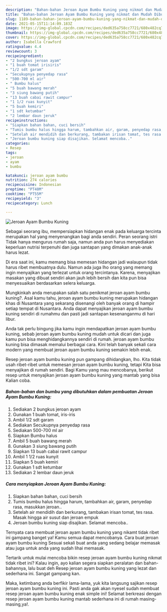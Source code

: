 ```yaml
---
description: "Bahan-bahan Jeroan Ayam Bumbu Kuning yang nikmat dan Mudah Dibuat"
title: "Bahan-bahan Jeroan Ayam Bumbu Kuning yang nikmat dan Mudah Dibuat"
slug: 1189-bahan-bahan-jeroan-ayam-bumbu-kuning-yang-nikmat-dan-mudah-dibuat
date: 2021-05-15T11:14:09.183Z
image: https://img-global.cpcdn.com/recipes/ded635a758cc7721/680x482cq70/jeroan-ayam-bumbu-kuning-foto-resep-utama.jpg
thumbnail: https://img-global.cpcdn.com/recipes/ded635a758cc7721/680x482cq70/jeroan-ayam-bumbu-kuning-foto-resep-utama.jpg
cover: https://img-global.cpcdn.com/recipes/ded635a758cc7721/680x482cq70/jeroan-ayam-bumbu-kuning-foto-resep-utama.jpg
author: Isabella Crawford
ratingvalue: 4.4
reviewcount: 3
recipeingredient:
- "2 bungkus jeroan ayam"
- "1 buah tomat irisiris"
- "1/2 sdt garam"
- "Secukupnya penyedap rasa"
- "500-700 ml air"
- " Bumbu halus"
- "5 buah bawang merah"
- "3 siung bawang putih"
- "13 buah cabai rawit campur"
- "1 1/2 ruas kunyit"
- "5 buah kemiri"
- "1 sdt ketumbar"
- "2 lembar daun jeruk"
recipeinstructions:
- "Siapkan bahan bahan, cuci bersih"
- "Tumis bumbu halus hingga harum, tambahkan air, garam, penyedap rasa, masukkan jeroan.."
- "Setelah air mendidih dan berkurang, tambakan irisan tomat, tes rasa. Masak hingga air susut dan jeroan empuk"
- "Jeroan bumbu kuning siap disajikan. Selamat mencoba.."
categories:
- Resep
tags:
- jeroan
- ayam
- bumbu

katakunci: jeroan ayam bumbu 
nutrition: 274 calories
recipecuisine: Indonesian
preptime: "PT40M"
cooktime: "PT55M"
recipeyield: "3"
recipecategory: Lunch

---
```



![Jeroan Ayam Bumbu Kuning](https://img-global.cpcdn.com/recipes/ded635a758cc7721/680x482cq70/jeroan-ayam-bumbu-kuning-foto-resep-utama.jpg)

Sebagai seorang ibu, mempersiapkan hidangan enak pada keluarga tercinta merupakan hal yang menyenangkan bagi anda sendiri. Peran seorang istri Tidak hanya mengurus rumah saja, namun anda pun harus menyediakan keperluan nutrisi terpenuhi dan juga santapan yang dimakan anak-anak harus lezat.

Di era  saat ini, kamu memang bisa memesan hidangan jadi walaupun tidak harus ribet membuatnya dulu. Namun ada juga lho orang yang memang ingin menyajikan yang terlezat untuk orang tercintanya. Karena, menyajikan masakan yang dibuat sendiri akan jauh lebih bersih dan kita pun bisa menyesuaikan berdasarkan selera keluarga. 



Mungkinkah anda merupakan salah satu penikmat jeroan ayam bumbu kuning?. Asal kamu tahu, jeroan ayam bumbu kuning merupakan hidangan khas di Nusantara yang sekarang disenangi oleh banyak orang di hampir setiap tempat di Nusantara. Anda dapat menyajikan jeroan ayam bumbu kuning sendiri di rumahmu dan pasti jadi santapan kesenanganmu di hari libur.

Anda tak perlu bingung jika kamu ingin mendapatkan jeroan ayam bumbu kuning, sebab jeroan ayam bumbu kuning mudah untuk dicari dan juga kamu pun bisa menghidangkannya sendiri di rumah. jeroan ayam bumbu kuning bisa dimasak memalui berbagai cara. Kini telah banyak sekali cara modern yang membuat jeroan ayam bumbu kuning semakin lebih enak.

Resep jeroan ayam bumbu kuning pun gampang dihidangkan, lho. Kita tidak usah ribet-ribet untuk memesan jeroan ayam bumbu kuning, tetapi Kita bisa menyajikan di rumah sendiri. Bagi Kamu yang mau mencobanya, berikut resep untuk menyajikan jeroan ayam bumbu kuning yang mantab yang bisa Kalian coba.

<!--inarticleads1-->

##### Bahan-bahan dan bumbu yang dibutuhkan dalam pembuatan Jeroan Ayam Bumbu Kuning:

1. Sediakan 2 bungkus jeroan ayam
1. Gunakan 1 buah tomat, iris-iris
1. Ambil 1/2 sdt garam
1. Sediakan Secukupnya penyedap rasa
1. Sediakan 500-700 ml air
1. Siapkan  Bumbu halus
1. Ambil 5 buah bawang merah
1. Gunakan 3 siung bawang putih
1. Siapkan 13 buah cabai rawit campur
1. Ambil 1 1/2 ruas kunyit
1. Siapkan 5 buah kemiri
1. Gunakan 1 sdt ketumbar
1. Sediakan 2 lembar daun jeruk




<!--inarticleads2-->

##### Cara menyiapkan Jeroan Ayam Bumbu Kuning:

1. Siapkan bahan bahan, cuci bersih
1. Tumis bumbu halus hingga harum, tambahkan air, garam, penyedap rasa, masukkan jeroan..
1. Setelah air mendidih dan berkurang, tambakan irisan tomat, tes rasa. Masak hingga air susut dan jeroan empuk
1. Jeroan bumbu kuning siap disajikan. Selamat mencoba..




Ternyata cara membuat jeroan ayam bumbu kuning yang nikamt tidak ribet ini gampang banget ya! Kamu semua dapat mencobanya. Cara buat jeroan ayam bumbu kuning Sesuai sekali buat anda yang sedang belajar memasak atau juga untuk anda yang sudah lihai memasak.

Tertarik untuk mulai mencoba bikin resep jeroan ayam bumbu kuning nikmat tidak ribet ini? Kalau ingin, ayo kalian segera siapkan peralatan dan bahan-bahannya, lalu buat deh Resep jeroan ayam bumbu kuning yang lezat dan sederhana ini. Sangat gampang kan. 

Maka, ketimbang anda berfikir lama-lama, yuk kita langsung sajikan resep jeroan ayam bumbu kuning ini. Pasti anda gak akan nyesel sudah membuat resep jeroan ayam bumbu kuning enak simple ini! Selamat berkreasi dengan resep jeroan ayam bumbu kuning mantab sederhana ini di rumah masing-masing,ya!.

